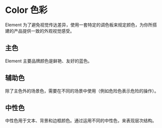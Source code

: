 
# Color 色彩

Element 为了避免视觉传达差异，使用一套特定的调色板来规定颜色，为你所搭建的产品提供一致的外观视觉感受。

## 主色

Element 主要品牌颜色是鲜艳、友好的蓝色。
<DocMinColors></DocMinColors>

## 辅助色

除了主色外的场景色，需要在不同的场景中使用（例如危险色表示危险的操作）。
<DocSubColors></DocSubColors>



## 中性色

中性色用于文本、背景和边框颜色。通过运用不同的中性色，来表现层次结构。
<DocNeuColors></DocNeuColors>


